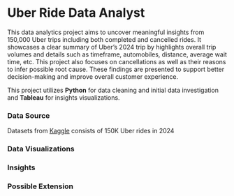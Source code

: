 # Uber Ride Data Analyst

This data analytics project aims to uncover meaningful insights from 150,000 Uber trips including both completed and cancelled rides. It showcases a clear summary of Uber’s 2024 trip by highlights overall trip volumes and details such as timeframe, automobiles, distance, average wait time, etc. This project also focuses on cancellations as well as their reasons to infer possible root cause. These findings are presented to support better decision-making and improve overall customer experience.

This project utilizes **Python** for data cleaning and initial data investigation and **Tableau** for insights visualizations. 

### Data Source

Datasets from [Kaggle](https://www.kaggle.com/datasets/yashdevladdha/uber-ride-analytics-dashboard/data) consists of 150K Uber rides in 2024


### Data Visualizations


### Insights


### Possible Extension

